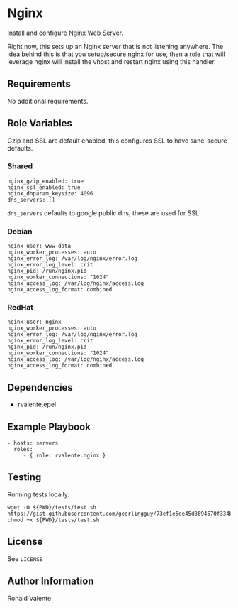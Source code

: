 # Nginx

Install and configure Nginx Web Server.

Right now, this sets up an Nginx server that is not listening anywhere. The idea behind this is that you setup/secure nginx for use, then a role that will leverage nginx will install the vhost and restart nginx using this handler.

## Requirements

No additional requirements.

## Role Variables

Gzip and SSL are default enabled, this configures SSL to have sane-secure defaults.

### Shared

```
nginx_gzip_enabled: true
nginx_ssl_enabled: true
nginx_dhparam_keysize: 4096
dns_servers: []
```

`dns_servers` defaults to google public dns, these are used for SSL

### Debian

```
nginx_user: www-data
nginx_worker_processes: auto
nginx_error_log: /var/log/nginx/error.log
nginx_error_log_level: crit
nginx_pid: /run/nginx.pid
nginx_worker_connections: "1024"
nginx_access_log: /var/log/nginx/access.log
nginx_access_log_format: combined
```

### RedHat

```
nginx_user: nginx
nginx_worker_processes: auto
nginx_error_log: /var/log/nginx/error.log
nginx_error_log_level: crit
nginx_pid: /run/nginx.pid
nginx_worker_connections: "1024"
nginx_access_log: /var/log/nginx/access.log
nginx_access_log_format: combined
```

## Dependencies

- rvalente.epel

## Example Playbook

    - hosts: servers
      roles:
         - { role: rvalente.nginx }

## Testing

Running tests locally:

```
wget -O ${PWD}/tests/test.sh https://gist.githubusercontent.com/geerlingguy/73ef1e5ee45d8694570f334be385e181/raw/
chmod +x ${PWD}/tests/test.sh
```

## License

See `LICENSE`

## Author Information

Ronald Valente

